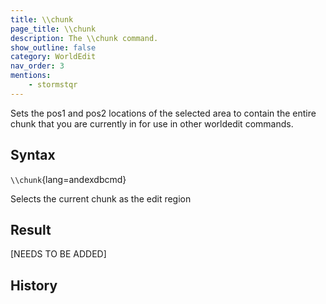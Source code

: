 ```yaml
---
title: \\chunk
page_title: \\chunk
description: The \\chunk command.
show_outline: false
category: WorldEdit
nav_order: 3
mentions:
    - stormstqr
---
```


Sets the pos1 and pos2 locations of the selected area to contain the entire chunk that you are currently in for use in other worldedit commands.

<CommandDetailsTable
    name="\\chunk"
    :categories="[
        'system', 'world', 'server', 'worldedit'
    ]"
    :requiredTags="[
        'canUseChatCommands'
    ]"
    ultraSecurityModeSecurityLevel="WorldEdit"
    version="1.0.0"
    :undoSupported="-1"
    :functional="true"
    :deprecated="false"
/>

## Syntax

`\\chunk`{lang=andexdbcmd}

<indent>Selects the current chunk as the edit region</indent>

## Result

[NEEDS TO BE ADDED]

## History
